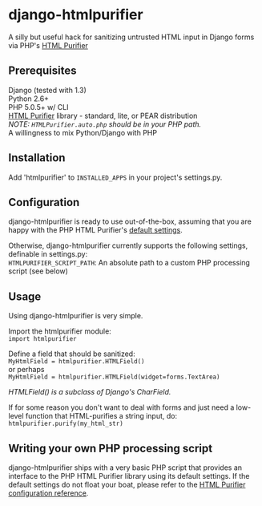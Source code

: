 # django-htmlpurifier
A silly but useful hack for sanitizing untrusted HTML input in Django forms via PHP's [HTML Purifier](http://htmlpurifier.org/)

## Prerequisites
Django (tested with 1.3)  
Python 2.6+  
PHP 5.0.5+ w/ CLI  
[HTML Purifier](http://htmlpurifier.org/) library - standard, lite, or PEAR distribution  
_NOTE: `HTMLPurifier.auto.php` should be in your PHP path._   
A willingness to mix Python/Django with PHP


## Installation
Add 'htmlpurifier' to `INSTALLED_APPS` in your project's settings.py.

## Configuration
django-htmlpurifier is ready to use out-of-the-box, assuming that you are happy with
the PHP HTML Purifier's [default settings](http://htmlpurifier.org/download#Installation).

Otherwise, django-htmlpurifier currently supports the following settings, definable in settings.py:  
`HTMLPURIFIER_SCRIPT_PATH`: An absolute path to a custom PHP processing script (see below)

## Usage
Using django-htmlpurifier is very simple.

Import the htmlpurifier module:  
`import htmlpurifier`

Define a field that should be sanitized:  
`MyHtmlField = htmlpurifier.HTMLField()`  
or perhaps  
`MyHtmlField = htmlpurifier.HTMLField(widget=forms.TextArea)`  

*HTMLField() is a subclass of Django's CharField.*

If for some reason you don't want to deal with forms and just need a low-level function that HTML-purifies a string input, do:   
`htmlpurifier.purify(my_html_str)` 


## Writing your own PHP processing script
django-htmlpurifier ships with a very basic PHP script that provides an interface to
the PHP HTML Purifier library using its default settings. If the default settings 
do not float your boat, please refer to the [HTML Purifier configuration reference](http://htmlpurifier.org/live/configdoc/plain.html).
